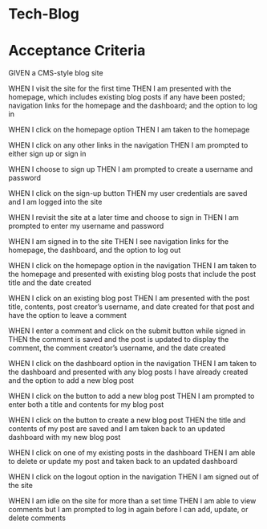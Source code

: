 # Tech-Blog
##

# Acceptance Criteria
GIVEN a CMS-style blog site


WHEN I visit the site for the first time
THEN I am presented with the homepage, which includes existing blog posts if any have been posted; navigation links for the homepage and the dashboard; and the option to log in


WHEN I click on the homepage option
THEN I am taken to the homepage



WHEN I click on any other links in the navigation
THEN I am prompted to either sign up or sign in


WHEN I choose to sign up
THEN I am prompted to create a username and password


WHEN I click on the sign-up button
THEN my user credentials are saved and I am logged into the site



WHEN I revisit the site at a later time and choose to sign in
THEN I am prompted to enter my username and password



WHEN I am signed in to the site
THEN I see navigation links for the homepage, the dashboard, and the option to log out



WHEN I click on the homepage option in the navigation
THEN I am taken to the homepage and presented with existing blog posts that include the post title and the date created



WHEN I click on an existing blog post
THEN I am presented with the post title, contents, post creator’s username, and date created for that post and have the option to leave a comment



WHEN I enter a comment and click on the submit button while signed in
THEN the comment is saved and the post is updated to display the comment, the comment creator’s username, and the date created



WHEN I click on the dashboard option in the navigation
THEN I am taken to the dashboard and presented with any blog posts I have already created and the option to add a new blog post



WHEN I click on the button to add a new blog post
THEN I am prompted to enter both a title and contents for my blog post



WHEN I click on the button to create a new blog post
THEN the title and contents of my post are saved and I am taken back to an updated dashboard with my new blog post



WHEN I click on one of my existing posts in the dashboard
THEN I am able to delete or update my post and taken back to an updated dashboard



WHEN I click on the logout option in the navigation
THEN I am signed out of the site



WHEN I am idle on the site for more than a set time
THEN I am able to view comments but I am prompted to log in again before I can add, update, 
or delete comments



